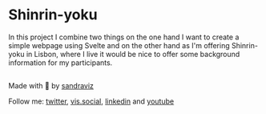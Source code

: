 # Shinrin-yoku

In this project I combine two things on the one hand I want to create a simple webpage using Svelte and on the other hand as I'm offering Shinrin-yoku in Lisbon, where I live it would be nice to offer some background information for my participants. 


##

Made with :green_heart:  by [sandraviz](https://www.sandraviz.com/)

Follow me: [twitter](https://twitter.com/SandraCrypto), [vis.social](https://vis.social/@sb_42), [linkedin](https://www.linkedin.com/in/sandradataviz/) and  [youtube](https://www.youtube.com/@sandraviz3403)
